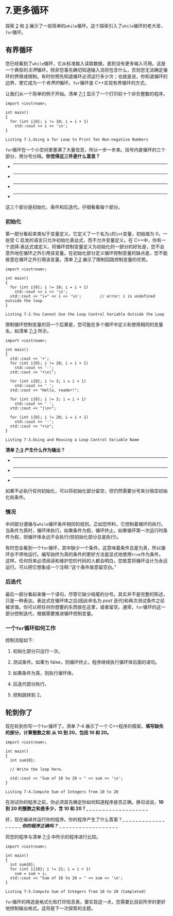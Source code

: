 # 7.更多循环

探索 [2](02.html) 和 [3](03.html) 展示了一些简单的`while`循环。这个探索引入了`while`循环的老大哥，`for`循环。

## 有界循环

您已经看到了`while`循环，它从标准输入读取数据，直到没有更多输入可用。这是一个典型的*无界*循环。除非您事先确切知道输入流将包含什么，否则您无法确定循环的界限或限制。有时你预先知道循环必须运行多少次；也就是说，你知道循环的边界，使它成为一个*有界的*循环。`for`循环是 C++实现有界循环的方式。

让我们从一个简单的例子开始。清单 [7-1](#PC1) 显示了一个打印前十个非负整数的程序。

```
import <iostream>;

int main()
{
  for (int i{0}; i != 10; i = i + 1)
    std::cout << i << '\n';
}

Listing 7-1.Using a for Loop to Print Ten Non-negative Numbers

```

`for`循环在一个小空间里塞满了大量信息，所以一步一步来。括号内是循环的三个部分，用分号分隔。**你觉得这三件是什么意思？**

*   _____________________________________________________________

*   _____________________________________________________________

*   _____________________________________________________________

*   _____________________________________________________________

这三个部分是初始化、条件和后迭代。仔细看看每个部分。

### 初始化

第一部分看起来类似于变量定义。它定义了一个名为`i`的`int`变量，初始值为 0。一些受 C 启发的语言只允许初始化表达式，而不允许变量定义。在 C++中，你有一个选择:表达式或定义。将循环控制变量定义为初始化的一部分的好处是，您不会意外地在循环之外引用该变量。在初始化部分定义循环控制变量的缺点是，您不能故意在循环之外引用该变量。清单 [7-2](#PC2) 展示了限制回路控制变量的优势。

```
import <iostream>;

int main()
{
  for (int i{0}; i != 10; i = i + 1)
    std::cout << i << '\n';
  std::cout << "i=" << i << '\n';        // error: i is undefined outside the loop
}

Listing 7-2.You Cannot Use the Loop Control Variable Outside the Loop

```

限制循环控制变量的另一个后果是，您可能在多个循环中定义和使用相同的变量名，如清单 [7-3](#PC3) 所示。

```
import <iostream>;

int main()
{
  std::cout << '+';
  for (int i{0}; i != 20; i = i + 1)
    std::cout << '-';
  std::cout << "+\n|";

  for (int i{0}; i != 3; i = i + 1)
    std::cout << ' ';
  std::cout << "Hello, reader!";

  for (int i{0}; i != 3; i = i + 1)
    std::cout << ' ';
  std::cout << "|\n+";

  for (int i{0}; i != 20; i = i + 1)
    std::cout << '-';
  std::cout << "+\n";
}

Listing 7-3.Using and Reusing a Loop Control Variable Name

```

**清单** [**7-3**](#PC3) **产生什么作为输出？**

*   _____________________________________________________________

*   _____________________________________________________________

*   _____________________________________________________________

如果不必执行任何初始化，可以将初始化部分留空，但仍然需要分号来分隔空初始化和条件。

### 情况

中间部分遵循与`while`循环条件相同的规则。正如您所料，它控制着循环的执行。当条件为真时，循环体执行。如果条件为假，循环终止。如果循环第一次运行时条件为假，则循环体永远不会执行(但初始化部分总是执行)。

有时您会看到一个`for`循环，其中缺少一个条件。这意味着条件总是为真，所以循环会不停地运行。编写始终为真的条件的更好方法是显式地使用`true`作为条件。这样，任何将来必须阅读和维护您的代码的人都会明白，您故意将循环设计为永远运行。可以把它想象成一个注释:“这个条件故意留空白。”

### 后迭代

最后一部分看起来像一个语句，尽管它缺少结尾的分号。其实并不是完整的陈述，只是一种表达。表达式在循环体之后(因此命名为 *post* 迭代)和再次测试条件之前被求值。你可以把任何你想要的东西放在这里，或者留空。通常，`for`循环的这一部分控制迭代，根据需要推进循环控制变量。

### 一个`for`循环如何工作

控制流程如下:

1.  初始化部分只运行一次。

2.  测试条件。如果为 false，则循环终止，程序继续执行循环体后面的语句。

3.  如果条件为真，则执行循环体。

4.  后迭代部分执行。

5.  控制跳转到 2。

## 轮到你了

现在轮到你写一个`for`循环了。清单 7-4 展示了一个 C++程序的框架。**填写缺失的部分，计算整数之和** **从 10 到 20，包括 10 和 20。**

```
import <iostream>;

int main()
{
  int sum{0};

  // Write the loop here.

  std::cout << "Sum of 10 to 20 = " << sum << '\n';
}

Listing 7-4.Compute Sum of Integers from 10 to 20

```

在测试你的程序之前，你必须首先确定你如何知道程序是否正确。换句话说，**10 到 20 的整数之和是多少，含 10 和 20？**_ _ _ _ _ _ _ _ _ _ _ _ _ _ _ _ _ _ _

好，现在编译并运行你的程序。你的程序产生了什么答案？_ _ _ _ _ _ _ _ _ _ _ _ _ _ _ _ _ _ _**你的程序正确吗？**_ _ _ _ _ _ _ _ _ _ _ _ _ _ _ _ _ _ _

将您的程序与清单 [7-5](#PC5) 中所示的程序进行比较。

```
import <iostream>;

int main()
{
  int sum{0};
  for (int i{10}; i != 21; i = i + 1)
    sum = sum + i;
  std::cout << "Sum of 10 to 20 = " << sum << '\n';
}

Listing 7-5.Compute Sum of Integers from 10 to 20 (Completed)

```

`for`循环的用途是格式化和打印信息表。要实现这一点，您需要比目前所学的更好地控制输出格式。这将是下一次探索的主题。
